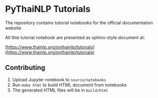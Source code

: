 
# PyThaiNLP Tutorials

The repository contains tutorial notebooks for the official documentation website.

All thte tutorial notebook are presented as sphinx-style document at:

[https://www.thainlp.org/pythainlp/tutorials](https://www.thainlp.org/pythainlp/tutorials)

## Contributing


1. Upload Jupyter notebook to `source/notebooks`
2. Run `make html` to build HTML document from notebooks 
3. The generated HTML files will be in `build/html`
